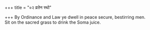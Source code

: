 +++
title = "०२ व्रतेन स्थो"

+++
By Ordinance and Law ye dwell in peace secure, bestirring men.  
     Sit on the sacred grass to drink the Soma juice.